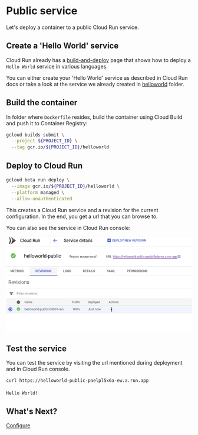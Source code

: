 # Public service

Let's deploy a container to a public Cloud Run service.

## Create a 'Hello World' service

Cloud Run already has a [build-and-deploy](https://cloud.google.com/run/docs/quickstarts/build-and-deploy) page that shows how to deploy a `Hello World` service in various languages. 

You can either create your 'Hello World' service as described in Cloud Run docs or take a look at the service we already created in [helloworld](../helloworld) folder.

## Build the container

In folder where `Dockerfile` resides, build the container using Cloud Build and push it to Container Registry:

```bash
gcloud builds submit \
  --project ${PROJECT_ID} \
  --tag gcr.io/${PROJECT_ID}/helloworld
```

## Deploy to Cloud Run

```bash
gcloud beta run deploy \
  --image gcr.io/${PROJECT_ID}/helloworld \
  --platform managed \
  --allow-unauthenticated
```
This creates a Cloud Run service and a revision for the current configuration. In the end, you get a url that you can browse to.

You can also see the service in Cloud Run console:

![Cloud Run Console](./images/cloud-run-console.png)

## Test the service

You can test the service by visiting the url mentioned during deployment and in Cloud Run console. 

```bash
curl https://helloworld-public-paelpl5x6a-ew.a.run.app

Hello World!
```
## What's Next?

[Configure](configure.md)
